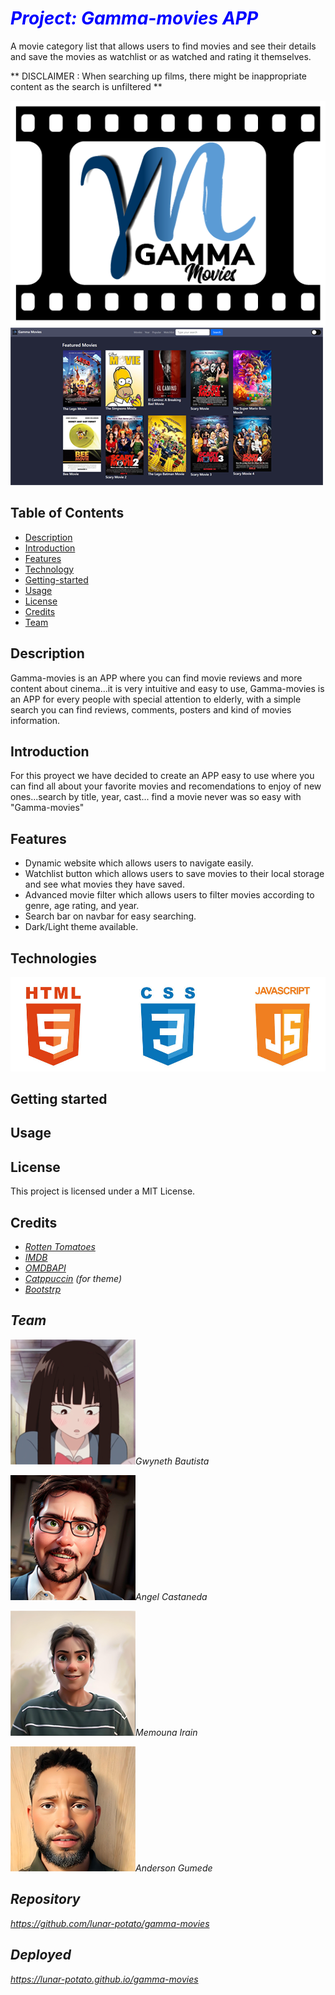 # <b><i><span style="color:blue">Project: Gamma-movies APP </span></b></i>

A movie category list that allows users to find movies and see their details and save the movies as watchlist or as watched and rating it themselves. 

** DISCLAIMER : When searching up films, there might be inappropriate content as the search is unfiltered **


![Alt text](./images/logo.png) ![Alt text](./images/app.png)


## Table of Contents

- [Description](#Description)
- [Introduction](#Introduction)
- [Features](#Features)
- [Technology](#Technology)
- [Getting-started](#Getting-started)
- [Usage](#Usage)
- [License](#License)
- [Credits](#Credits)
- [Team](#Team)

## Description
Gamma-movies is an APP where you can find movie reviews and more content about cinema...it is very intuitive and easy to use, Gamma-movies is an APP for every people with special attention to elderly, with a simple search you can find reviews, comments, posters and kind of movies information.

## Introduction

For this proyect we have decided to create an APP easy to use where you can find all about your favorite movies and recomendations to enjoy of new ones...search by title, year, cast... find a movie never was so easy with "Gamma-movies"

## Features
- Dynamic website which allows users to navigate easily.
- Watchlist button which allows users to save movies to their local storage and see what movies they have saved.
- Advanced movie filter which allows users to filter movies according to genre, age rating, and year.
- Search bar on navbar for easy searching.
- Dark/Light theme available.

## Technologies

![Alt text](./images/codes.jpg)

## Getting started

## Usage

## License

This project is licensed under a MIT License.

## Credits
- <i>[Rotten Tomatoes](https://www.rottentomatoes.com/)
- <i>[IMDB](https://www.imdb.com/)
- <i>[OMDBAPI](https://www.omdbapi.com/)
- <i>[Catppuccin](https://catppuccin-website.vercel.app/)  (for theme)
- <i>[Bootstrp](https://getbootstrap.com/)

## Team

![Alt text](./images/Gwyneth.png)Gwyneth Bautista

![Alt text](./images/Angel.png)Angel Castaneda

![Alt text](./images/Memouna.png)Memouna Irain

![Alt text](./images/Anderson.png)Anderson Gumede

## Repository   

https://github.com/lunar-potato/gamma-movies

## Deployed    

https://lunar-potato.github.io/gamma-movies
